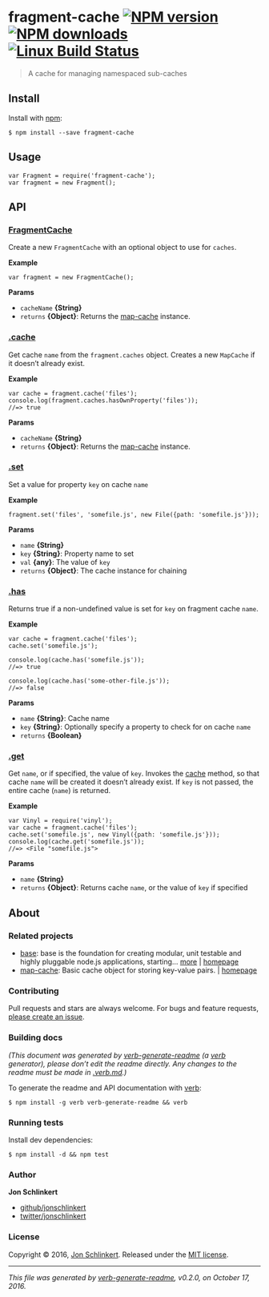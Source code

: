 fragment-cache [![NPM version](https://img.shields.io/npm/v/fragment-cache.svg?style=flat)](https://www.npmjs.com/package/fragment-cache) [![NPM downloads](https://img.shields.io/npm/dm/fragment-cache.svg?style=flat)](https://npmjs.org/package/fragment-cache) [![Linux Build Status](https://img.shields.io/travis/jonschlinkert/fragment-cache.svg?style=flat&label=Travis)](https://travis-ci.org/jonschlinkert/fragment-cache)
=======================================================================================================================================================================================================================================================================================================================================================================================================================================

> A cache for managing namespaced sub-caches

Install
-------

Install with [npm](https://www.npmjs.com/):

    $ npm install --save fragment-cache

Usage
-----

    var Fragment = require('fragment-cache');
    var fragment = new Fragment();

API
---

### [FragmentCache](index.js#L24)

Create a new `FragmentCache` with an optional object to use for `caches`.

**Example**

    var fragment = new FragmentCache();

**Params**

-   `cacheName` **{String}**
-   `returns` **{Object}**: Returns the [map-cache](https://github.com/jonschlinkert/map-cache) instance.

### [.cache](index.js#L49)

Get cache `name` from the `fragment.caches` object. Creates a new `MapCache` if it doesn’t already exist.

**Example**

    var cache = fragment.cache('files');
    console.log(fragment.caches.hasOwnProperty('files'));
    //=> true

**Params**

-   `cacheName` **{String}**
-   `returns` **{Object}**: Returns the [map-cache](https://github.com/jonschlinkert/map-cache) instance.

### [.set](index.js#L67)

Set a value for property `key` on cache `name`

**Example**

    fragment.set('files', 'somefile.js', new File({path: 'somefile.js'}));

**Params**

-   `name` **{String}**
-   `key` **{String}**: Property name to set
-   `val` **{any}**: The value of `key`
-   `returns` **{Object}**: The cache instance for chaining

### [.has](index.js#L93)

Returns true if a non-undefined value is set for `key` on fragment cache `name`.

**Example**

    var cache = fragment.cache('files');
    cache.set('somefile.js');

    console.log(cache.has('somefile.js'));
    //=> true

    console.log(cache.has('some-other-file.js'));
    //=> false

**Params**

-   `name` **{String}**: Cache name
-   `key` **{String}**: Optionally specify a property to check for on cache `name`
-   `returns` **{Boolean}**

### [.get](index.js#L115)

Get `name`, or if specified, the value of `key`. Invokes the [cache](#cache) method, so that cache `name` will be created it doesn’t already exist. If `key` is not passed, the entire cache (`name`) is returned.

**Example**

    var Vinyl = require('vinyl');
    var cache = fragment.cache('files');
    cache.set('somefile.js', new Vinyl({path: 'somefile.js'}));
    console.log(cache.get('somefile.js'));
    //=> <File "somefile.js">

**Params**

-   `name` **{String}**
-   `returns` **{Object}**: Returns cache `name`, or the value of `key` if specified

About
-----

### Related projects

-   [base](https://www.npmjs.com/package/base): base is the foundation for creating modular, unit testable and highly pluggable node.js applications, starting… [more](https://github.com/node-base/base) | [homepage](https://github.com/node-base/base "base is the foundation for creating modular, unit testable and highly pluggable node.js applications, starting with a handful of common methods, like `set`, `get`, `del` and `use`.")
-   [map-cache](https://www.npmjs.com/package/map-cache): Basic cache object for storing key-value pairs. | [homepage](https://github.com/jonschlinkert/map-cache "Basic cache object for storing key-value pairs.")

### Contributing

Pull requests and stars are always welcome. For bugs and feature requests, [please create an issue](../../issues/new).

### Building docs

*(This document was generated by [verb-generate-readme](https://github.com/verbose/verb-generate-readme) (a [verb](https://github.com/verbose/verb) generator), please don’t edit the readme directly. Any changes to the readme must be made in [.verb.md](.verb.md).)*

To generate the readme and API documentation with [verb](https://github.com/verbose/verb):

    $ npm install -g verb verb-generate-readme && verb

### Running tests

Install dev dependencies:

    $ npm install -d && npm test

### Author

**Jon Schlinkert**

-   [github/jonschlinkert](https://github.com/jonschlinkert)
-   [twitter/jonschlinkert](http://twitter.com/jonschlinkert)

### License

Copyright © 2016, [Jon Schlinkert](https://github.com/jonschlinkert). Released under the [MIT license](https://github.com/jonschlinkert/fragment-cache/blob/master/LICENSE).

------------------------------------------------------------------------

*This file was generated by [verb-generate-readme](https://github.com/verbose/verb-generate-readme), v0.2.0, on October 17, 2016.*
